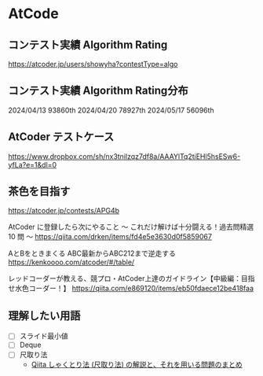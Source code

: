 # AtCode

## コンテスト実績 Algorithm Rating
https://atcoder.jp/users/showyha?contestType=algo

## コンテスト実績 Algorithm Rating分布
2024/04/13 93860th
2024/04/20 78927th
2024/05/17 56096th

## AtCoder テストケース
https://www.dropbox.com/sh/nx3tnilzqz7df8a/AAAYlTq2tiEHl5hsESw6-yfLa?e=1&dl=0

## 茶色を目指す
https://atcoder.jp/contests/APG4b

AtCoder に登録したら次にやること ～ これだけ解けば十分闘える！過去問精選 10 問 ～
https://qiita.com/drken/items/fd4e5e3630d0f5859067

AとBをときまくる
ABC最新からABC212まで逆走する
https://kenkoooo.com/atcoder/#/table/

レッドコーダーが教える、競プロ・AtCoder上達のガイドライン【中級編：目指せ水色コーダー！】
https://qiita.com/e869120/items/eb50fdaece12be418faa

## 理解したい用語
- [ ] スライド最小値
- [ ] Deque
- [ ] 尺取り法
  - [Qiita しゃくとり法 (尺取り法) の解説と、それを用いる問題のまとめ](https://qiita.com/drken/items/ecd1a472d3a0e7db8dce)